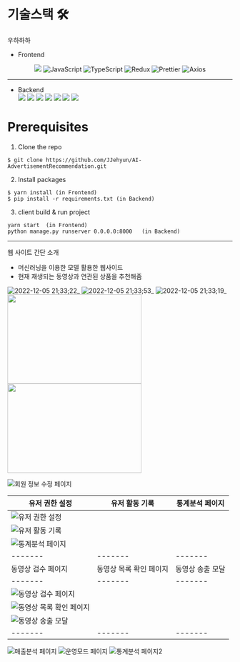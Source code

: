 # 기술스택 🛠
우하하하
- Frontend
<center>
<div style={display : flex}>
<img src="https://img.shields.io/badge/React-3776AB?style=for-the-badge&logo=React&logoColor=white">
<img alt="JavaScript" src="https://img.shields.io/badge/JavaScript-F7DF1E?style=for-the-badge&logo=JavaScript&logoColor=black">
<img alt="TypeScript" src="https://img.shields.io/badge/TypeScript-3178C6?style=for-the-badge&logo=TypeScript&logoColor=white">
<img alt="Redux" src="https://img.shields.io/badge/Redux-764ABC?style=for-the-badge&logo=Redux&logoColor=white">
<img alt="Prettier" src="https://img.shields.io/badge/Prettier-F7B93E?style=for-the-badge&logo=Prettier&logoColor=white">
<img alt="Axios" src="https://img.shields.io/badge/Axios-5A29E4?style=for-the-badge&logo=Axios&logoColor=white">
</div>
</center>

---

- Backend<br />
  <img src="https://img.shields.io/badge/Python-3776AB?style=for-the-badge&logo=Python&logoColor=white">
  <img src="https://img.shields.io/badge/pandas-150458?style=for-the-badge&logo=pandas&logoColor=white">
  <img src="https://img.shields.io/badge/scikitlearn-F7931E?style=for-the-badge&logo=scikit-learn&logoColor=white">
  <img src="https://img.shields.io/badge/Docker-2496ED?style=for-the-badge&logo=Docker&logoColor=white">
  <img src="https://img.shields.io/badge/MySQL-4479A1?style=for-the-badge&logo=MySQL&logoColor=white">
  <img src="https://img.shields.io/badge/SciPy-8CAAE6?style=for-the-badge&logo=SciPy&logoColor=white">
  <img src="https://img.shields.io/badge/Linux-FCC624?style=for-the-badge&logo=Linux&logoColor=white">

# Prerequisites

1. Clone the repo

```
$ git clone https://github.com/JJehyun/AI-AdvertisementRecommendation.git
```

2. Install packages

```
$ yarn install (in Frontend)
$ pip install -r requirements.txt (in Backend)
```

3. client build & run project

```
yarn start  (in Frontend)
python manage.py runserver 0.0.0.0:8000   (in Backend)
```

---

웹 사이트 간단 소개

- 머신러닝을 이용한 모델 활용한 웹사이드
- 현재 재생되는 동영상과 연관된 상품을 추천해줌


![2022-12-05 21;33;22_](https://user-images.githubusercontent.com/86187456/205638610-90561dd4-cadf-44ea-8252-5c1563077306.png)
![2022-12-05 21;33;53_](https://user-images.githubusercontent.com/86187456/205638613-a5526f48-111a-4fb2-a524-1dc7cd8d2214.png)
![2022-12-05 21;33;19_](https://user-images.githubusercontent.com/86187456/205638620-608ec745-e212-4359-9de6-aed45daaecd4.png)
<img src="https://user-images.githubusercontent.com/86187456/205638628-f6111fe5-ac81-4a37-8847-7eca36f8f31e.png" width="300" height="200">
<img src="https://user-images.githubusercontent.com/86187456/205638634-1637ef27-8308-433b-a13d-714f9f0bf072.png" width="300" height="200">



![회원 정보 수정 페이지](https://user-images.githubusercontent.com/86187456/206798441-99078f2f-0c40-4b33-8234-a736233ac3fc.png)

|유저 권한 설정    | 유저 활동 기록    | 통계분석 페이지    |
| ------- | ------- | ------- |
|![유저 권한 설정](https://user-images.githubusercontent.com/86187456/206798463-dc31e56c-1f18-4136-a4fc-c004c7325374.png)|
|![유저 활동 기록](https://user-images.githubusercontent.com/86187456/206798466-bd4cb93c-e5ce-4e46-af99-4d6a7dcfd1ea.png)|
|![통계분석 페이지](https://user-images.githubusercontent.com/86187456/206798468-78dd0fe4-b7a6-41fa-a9a1-ef15884da5fc.png)|
| ------- | ------- | ------- |
|동영상 검수 페이지    | 동영상 목록 확인 페이지    | 동영상 송출 모달    |
| ------- | ------- | ------- |
|![동영상 검수 페이지](https://user-images.githubusercontent.com/86187456/206798449-d27b6862-ec31-4d7b-ac87-42e2ed2a0c73.png)|
|![동영상 목록 확인 페이지](https://user-images.githubusercontent.com/86187456/206798456-a6f37492-c3d4-49d7-90a9-a5b807097f4e.png)|
|![동영상 송출 모달](https://user-images.githubusercontent.com/86187456/206798459-97230d4c-fbc4-40f7-8d6b-92792b835f78.png)|
| ------- | ------- | ------- |
![매출분석 페이지](https://user-images.githubusercontent.com/86187456/206798461-f93cdb29-d1b4-4a8a-b919-ff351a8a3cb5.png)
![운영모드 페이지](https://user-images.githubusercontent.com/86187456/206798462-f0d778bb-8e7e-42ee-90e4-d0093e630053.png)
![통계분석 페이지2](https://user-images.githubusercontent.com/86187456/206798427-9396a458-78ef-4959-b8f5-e27713ec358b.png)
